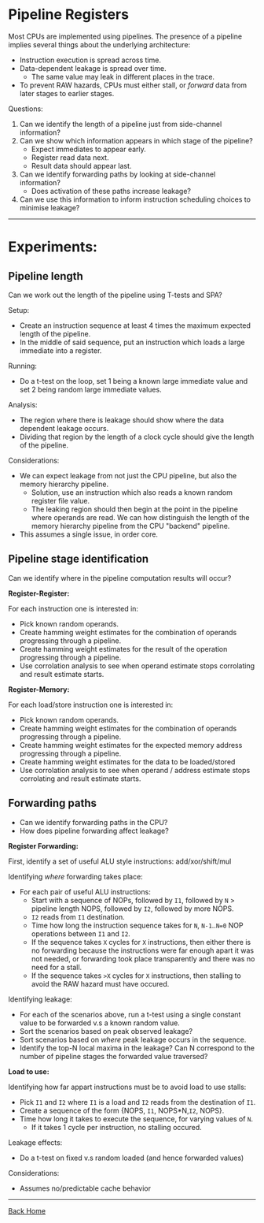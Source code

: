 
# Pipeline Registers

Most CPUs are implemented using pipelines. The presence of a pipeline
implies several things about the underlying architecture:
- Instruction execution is spread across time.
- Data-dependent leakage is spread over time.
  - The same value may leak in different places in the trace.
- To prevent RAW hazards, CPUs must either stall, or  *forward* data from
  later stages to earlier stages.

Questions:
1. Can we identify the length of a pipeline just from side-channel
  information?
2. Can we show which information appears in which stage of the pipeline?
   - Expect immediates to appear early.
   - Register read data next.
   - Result data should appear last.
3. Can we identify forwarding paths by looking at side-channel information?
   - Does activation of these paths increase leakage?
4. Can we use this information to inform instruction scheduling choices to
   minimise leakage?

---

# Experiments:

## Pipeline length

Can we work out the length of the pipeline using T-tests and SPA?

Setup:
- Create an instruction sequence at least 4 times the maximum expected
  length of the pipeline.
- In the middle of said sequence, put an instruction which loads a
  large immediate into a register.

Running:
- Do a t-test on the loop, set 1 being a known large immediate value
  and set 2 being random large immediate values.

Analysis:
- The region where there is leakage should show where the data dependent
  leakage occurs.
- Dividing that region by the length of a clock cycle should give the
  length of the pipeline.

Considerations:
- We can expect leakage from not just the CPU pipeline, but also the
  memory hierarchy pipeline.
  - Solution, use an instruction which also reads a known random register
    file value.
  - The leaking region should then begin at the point in the pipeline where
    operands are read. We can how distinguish the length of the memory
    hierarchy pipeline from the CPU "backend" pipeline.
- This assumes a single issue, in order core.

## Pipeline stage identification

Can we identify where in the pipeline computation results will occur?

**Register-Register:**

For each instruction one is interested in:
- Pick known random operands.
- Create hamming weight estimates for the combination of operands
  progressing through a pipeline.
- Create hamming weight estimates for the result of the operation
  progressing through a pipeline.
- Use corrolation analysis to see when operand estimate stops corrolating
  and result estimate starts.

**Register-Memory:**

For each load/store instruction one is interested in:

- Pick known random operands.
- Create hamming weight estimates for the combination of operands
  progressing through a pipeline.
- Create hamming weight estimates for the expected memory address
  progressing through a pipeline.
- Create hamming weight estimates for the data to be loaded/stored
- Use corrolation analysis to see when operand / address estimate stops
  corrolating and result estimate starts.

## Forwarding paths

- Can we identify forwarding paths in the CPU?
- How does pipeline forwarding affect leakage?

**Register Forwarding:**


First, identify a set of useful ALU style instructions: add/xor/shift/mul

Identifying *where* forwarding takes place:
- For each pair of useful ALU instructions:
  - Start with a sequence of NOPs, followed by `I1`, followed by
    `N` > pipeline length NOPS, followed by `I2`, followed by more NOPS.
  - `I2` reads from `I1` destination.
  - Time how long the instruction sequence takes for `N`, `N-1`..`N=0`
    NOP operations between `I1` and `I2`.
  - If the sequence takes `X` cycles for `X` instructions, then either
    there is no forwarding because the instructions were far enough apart
    it was not needed, or forwarding took place transparently and there was
    no need for a stall.
  - If the sequence takes `>X` cycles for `X` instructions, then stalling
    to avoid the RAW hazard must have occured.

Identifying leakage:
- For each of the scenarios above, run a t-test using a single constant
  value to be forwarded v.s a known random value.
- Sort the scenarios based on peak observed leakage?
- Sort scenarios based on *where* peak leakage occurs in the sequence.
- Identify the top-N local maxima in the leakage? Can N correspond to the
  number of pipeline stages the forwarded value traversed?

**Load to use:**

Identifying how far appart instructions must be to avoid load to use
stalls:
- Pick `I1` and `I2` where `I1` is a load and `I2` reads from the destination
  of `I1`.
- Create a sequence of the form {NOPS, `I1`, NOPS\*N,`I2`, NOPS}.
- Time how long it takes to execute the sequence, for varying values of
  `N`.
  - If it takes 1 cycle per instruction, no stalling occured.

Leakage effects:
- Do a t-test on fixed v.s random loaded (and hence forwarded values)

Considerations:
- Assumes no/predictable cache behavior

---

[Back Home](../../README.md)
